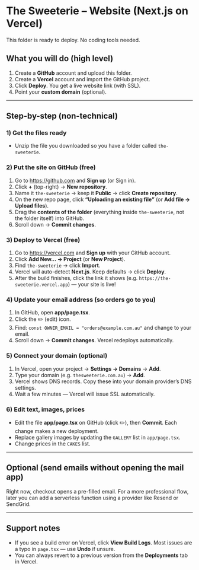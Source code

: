 # The Sweeterie – Website (Next.js on Vercel)

This folder is ready to deploy. No coding tools needed.

## What you will do (high level)
1) Create a **GitHub** account and upload this folder.
2) Create a **Vercel** account and import the GitHub project.
3) Click **Deploy**. You get a live website link (with SSL).
4) Point your **custom domain** (optional).

---

## Step-by-step (non-technical)

### 1) Get the files ready
- Unzip the file you downloaded so you have a folder called `the-sweeterie`.

### 2) Put the site on GitHub (free)
1. Go to https://github.com and **Sign up** (or Sign in).
2. Click **+** (top-right) → **New repository**.
3. Name it `the-sweeterie` → keep it **Public** → click **Create repository**.
4. On the new repo page, click **“Uploading an existing file”** (or **Add file → Upload files**).
5. Drag the **contents of the folder** (everything inside `the-sweeterie`, not the folder itself) into GitHub.
6. Scroll down → **Commit changes**.

### 3) Deploy to Vercel (free)
1. Go to https://vercel.com and **Sign up** with your GitHub account.
2. Click **Add New… → Project** (or **New Project**).
3. Find `the-sweeterie` → click **Import**.
4. Vercel will auto-detect **Next.js**. Keep defaults → click **Deploy**.
5. After the build finishes, click the link it shows (e.g. `https://the-sweeterie.vercel.app`) — your site is live!

### 4) Update your email address (so orders go to you)
1. In GitHub, open **app/page.tsx**.
2. Click the ✏️ (edit) icon.
3. Find: `const OWNER_EMAIL = "orders@example.com.au"` and change to your email.
4. Scroll down → **Commit changes**. Vercel redeploys automatically.

### 5) Connect your domain (optional)
1. In Vercel, open your project → **Settings → Domains** → **Add**.
2. Type your domain (e.g. `thesweeterie.com.au`) → **Add**.
3. Vercel shows DNS records. Copy these into your domain provider’s DNS settings.
4. Wait a few minutes — Vercel will issue SSL automatically.

### 6) Edit text, images, prices
- Edit the file **app/page.tsx** on GitHub (click ✏️), then **Commit**. Each change makes a new deployment.
- Replace gallery images by updating the `GALLERY` list in `app/page.tsx`.
- Change prices in the `CAKES` list.

---

## Optional (send emails without opening the mail app)
Right now, checkout opens a pre-filled email. For a more professional flow, later you can add a serverless function using a provider like Resend or SendGrid.

---

## Support notes
- If you see a build error on Vercel, click **View Build Logs**. Most issues are a typo in `page.tsx` — use **Undo** if unsure.
- You can always revert to a previous version from the **Deployments** tab in Vercel.
